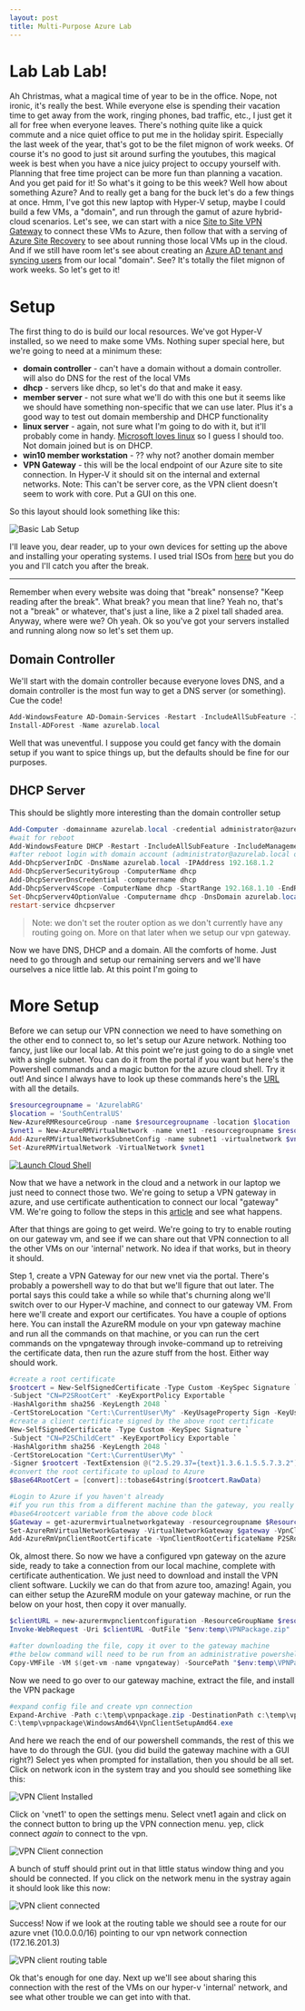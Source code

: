```yaml
---
layout: post
title: Multi-Purpose Azure Lab
---
```

# Lab Lab Lab!

Ah Christmas, what a magical time of year to be in the office.  Nope, not ironic, it's really the best.  While everyone else is spending their vacation time to get away from the work, ringing phones, bad traffic, etc., I just get it all for free when everyone leaves.  There's nothing quite like a quick commute and a nice quiet office to put me in the holiday spirit.  Especially the last week of the year, that's got to be the filet mignon of work weeks.  Of course it's no good to just sit around surfing the youtubes, this magical week is best when you have a nice juicy project to occupy yourself with.  Planning that free time project can be more fun than planning a vacation.  And you get paid for it!  So what's it going to be this week?  Well how about something Azure?  And to really get a bang for the buck let's do a few things at once.  Hmm, I've got this new laptop with Hyper-V setup, maybe I could build a few VMs, a "domain", and run through the gamut of azure hybrid-cloud scenarios.  Let's see, we can start with a nice [Site to Site VPN Gateway](https://docs.microsoft.com/en-us/azure/vpn-gateway/vpn-gateway-howto-site-to-site-resource-manager-portal) to connect these VMs to Azure, then follow that with a serving of [Azure Site Recovery](https://docs.microsoft.com/en-us/azure/site-recovery/tutorial-migrate-on-premises-to-azure) to see about running those local VMs up in the cloud.  And if we still have room let's see about creating an [Azure AD tenant and syncing users](https://docs.microsoft.com/en-us/azure/active-directory/connect/active-directory-aadconnect) from our local "domain".  See?  It's totally the filet mignon of work weeks.  So let's get to it!

# Setup

The first thing to do is build our local resources.  We've got Hyper-V installed, so we need to make some VMs.  Nothing super special here, but we're going to need at a minimum these:

* __domain controller__ - can't have a domain without a domain controller. will also do DNS for the rest of the local VMs
* __dhcp__ - servers like dhcp, so let's do that and make it easy.
* __member server__ - not sure what we'll do with this one but it seems like we should have something non-specific that we can use later.  Plus it's a good way to test out domain membership and DHCP functionality
* __linux server__ - again, not sure what I'm going to do with it, but it'll probably come in handy. [Microsoft loves linux](https://blogs.technet.microsoft.com/windowsserver/2015/05/06/microsoft-loves-linux/) so I guess I should too.  Not domain joined but is on DHCP.
* __win10 member workstation__ - ?? why not?  another domain member
* __VPN Gateway__ - this will be the local endpoint of our Azure site to site connection.  In Hyper-V it should sit on the internal and external networks. Note:  This can't be server core, as the VPN client doesn't seem to work with core.  Put a GUI on this one.

So this layout should look something like this:

![Basic Lab Setup](/images/AzureLabDiagram.png)

I'll leave you, dear reader, up to your own devices for setting up the above and installing your operating systems.  I used trial ISOs from [here](https://www.microsoft.com/en-us/evalcenter/evaluate-windows-server-2016) but you do you and I'll catch you after the break.

---

Remember when every website was doing that "break" nonsense?  "Keep reading after the break".  What break?  you mean that line?  Yeah no, that's not a "break" or whatever, that's just a line, like a 2 pixel tall shaded area.  Anyway, where were we?  Oh yeah. Ok so you've got your servers installed and running along now so let's set them up.  

## Domain Controller

We'll start with the domain controller because everyone loves DNS, and a domain controller is the most fun way to get a DNS server (or something).  Cue the code!

```Powershell
Add-WindowsFeature AD-Domain-Services -Restart -IncludeAllSubFeature -IncludeManagementTools
Install-ADForest -Name azurelab.local
```

Well that was uneventful.  I suppose you could get fancy with the domain setup if you want to spice things up, but the defaults should be fine for our purposes.

## DHCP Server

This should be slightly more interesting than the domain controller setup

```Powershell
Add-Computer -domainname azurelab.local -credential administrator@azurelab.local
#wait for reboot
Add-WindowsFeature DHCP -Restart -IncludeAllSubFeature -IncludeManagementTools
#after reboot login with domain account (administrator@azurelab.local or another account if you made a second one like a responsible domain administrator)
Add-DhcpServerInDC -DnsName azurelab.local -IPAddress 192.168.1.2
Add-DhcpServerSecurityGroup -ComputerName dhcp
Add-DhcpServerDnsCredential -computername dhcp
Add-DhcpServerv4Scope -ComputerName dhcp -StartRange 192.168.1.10 -EndRange 192.168.1.250 -Name 'Internal Network' -State Active -SubnetMask 255.255.255.0
Set-DhcpServerv4OptionValue -Computername dhcp -DnsDomain azurelab.local -DnsServer 192.168.1.1
restart-service dhcpserver
```

> Note: we don't set the router option as we don't currently have any routing going on.  More on that later when we setup our vpn gateway.

Now we have DNS, DHCP and a domain.  All the comforts of home.  Just need to go through and setup our remaining servers and we'll have ourselves a nice little lab. At this point I'm going to 

# More Setup

Before we can setup our VPN connection we need to have something on the other end to connect to, so let's setup our Azure network.  Nothing too fancy, just like our local lab.  At this point we're just going to do a single vnet with a single subnet. You can do it from the portal if you want but here's the Powershell commands and a magic button for the azure cloud shell.  Try it out! And since I always have to look up these commands here's the [URL](https://docs.microsoft.com/en-us/azure/virtual-network/virtual-networks-create-vnet-arm-ps) with all the details.

```Powershell
$resourcegroupname = 'AzurelabRG'
$location = 'SouthCentralUS'
New-AzureRMResourceGroup -name $resourcegroupname -location $location
$vnet1 = New-AzureRMVirtualNetwork -name vnet1 -resourcegroupname $resourcegroupname -location $location -AddressPrefix 10.0.0.0/16
Add-AzureRMVirtualNetworkSubnetConfig -name subnet1 -virtualnetwork $vnet1 -addressprefix 10.0.0.0/24
Set-AzureRMVirtualNetwork -VirtualNetwork $vnet1
```

[![Launch Cloud Shell](https://shell.azure.com/images/launchcloudshell.png "This is so cool!")](https://shell.azure.com/powershell) 

Now that we have a network in the cloud and a network in our laptop we just need to connect those two.  We're going to setup a VPN gateway in azure, and use certificate authentication to connect our local "gateway" VM.  We're going to follow the steps in this [article](https://docs.microsoft.com/en-us/azure/vpn-gateway/vpn-gateway-howto-point-to-site-resource-manager-portal) and see what happens.

After that things are going to get weird.  We're going to try to enable routing on our gateway vm, and see if we can share out that VPN connection to all the other VMs on our 'internal' network.  No idea if that works, but in theory it should.

Step 1, create a VPN Gateway for our new vnet via the portal.  There's probably a powershell way to do that but we'll figure that out later.  The portal says this could take a while so while that's churning along we'll switch over to our Hyper-V machine, and connect to our gateway VM.  From here we'll create and export our certificates.  You have a couple of options here.  You can install the AzureRM module on your vpn gateway machine and run all the commands on that machine, or you can run the cert commands on the vpngateway through invoke-command up to retreiving the certificate data, then run the azure stuff from the host. Either way should work.

```Powershell
#create a root certificate
$rootcert = New-SelfSignedCertificate -Type Custom -KeySpec Signature `
-Subject "CN=P2SRootCert" -KeyExportPolicy Exportable `
-HashAlgorithm sha256 -KeyLength 2048 `
-CertStoreLocation "Cert:\CurrentUser\My" -KeyUsageProperty Sign -KeyUsage CertSign
#create a client certificate signed by the above root certificate
New-SelfSignedCertificate -Type Custom -KeySpec Signature `
-Subject "CN=P2SChildCert" -KeyExportPolicy Exportable `
-HashAlgorithm sha256 -KeyLength 2048 `
-CertStoreLocation "Cert:\CurrentUser\My" `
-Signer $rootcert -TextExtension @("2.5.29.37={text}1.3.6.1.5.5.7.3.2")
#convert the root certificate to upload to Azure
$Base64RootCert = [convert]::tobase64string($rootcert.RawData)
```

```Powershell
#Login to Azure if you haven't already
#if you run this from a different machine than the gateway, you really only need the
#base64rootcert variable from the above code block
$Gateway = get-azurermvirtualnetworkgateway -resourcegroupname $ResourceGroupName
Set-AzureRmVirtualNetworkGateway -VirtualNetworkGateway $gateway -VpnClientAddressPool 172.16.201.0/24 -VpnClientProtocol SSTP
Add-AzureRmVpnClientRootCertificate -VpnClientRootCertificateName P2SRootCert -VirtualNetworkGatewayName $gateway.Name -ResourceGroupName $resourcegroupname -PublicCertData $Base64RootCert
```

Ok, almost there.  So now we have a configured vpn gateway on the azure side, ready to take a connection from our local machine, complete with certificate authentication.  We just need to download and install the VPN client software.  Luckily we can do that from azure too, amazing!  Again, you can either setup the AzureRM module on your gateway machine, or run the below on your host, then copy it over manually.

```Powershell
$clientURL = new-azurermvpnclientconfiguration -ResourceGroupName $resourcegroupname -Name $gateway.name -AuthenticationMethod EAPTLS | select-object -expandproperty vpnprofilesasurl
Invoke-WebRequest -Uri $clientURL -OutFile "$env:temp\VPNPackage.zip"

#after downloading the file, copy it over to the gateway machine
#the below command will need to be run from an administrative powershell session
Copy-VMFile -VM $(get-vm -name vpngateway) -SourcePath "$env:temp\VPNPackage.zip" -DestinationPath c:\temp\VPNPackage.zip -FileSource Host -Force -CreateFullPath
```

Now we need to go over to our gateway machine, extract the file, and install the VPN package

```powershell
#expand config file and create vpn connection
Expand-Archive -Path c:\temp\vpnpackage.zip -DestinationPath c:\temp\vpnpackage
C:\temp\vpnpackage\WindowsAmd64\VpnClientSetupAmd64.exe
```

And here we reach the end of our powershell commands, the rest of this we have to do through the GUI. (you did build the gateway machine with a GUI right?)
Select yes when prompted for installation, then you should be all set.  Click on network icon in the system tray and you should see something like this:

![VPN Client Installed](/images/AzureLabVPN.png)

Click on 'vnet1' to open the settings menu.  Select vnet1 again and click on the connect button to bring up the VPN connection menu. yep, click connect _again_ to connect to the vpn.

![VPN Client connection](/images/AzureLabVPNconnect.png)

A bunch of stuff should print out in that little status window thing and you should be connected.  If you click on the network menu in the systray again it should look like this now:

![VPN client connected](/images/AzureLabVPNConnected.png)

Success! Now if we look at the routing table we should see a route for our azure vnet (10.0.0.0/16) pointing to our vpn network connection (172.16.201.3)

![VPN client routing table](/images/AzureLabVPNRouteTable.png)

Ok that's enough for one day.  Next up we'll see about sharing this connection with the rest of the VMs on our hyper-v 'internal' network, and see what other trouble we can get into with that.